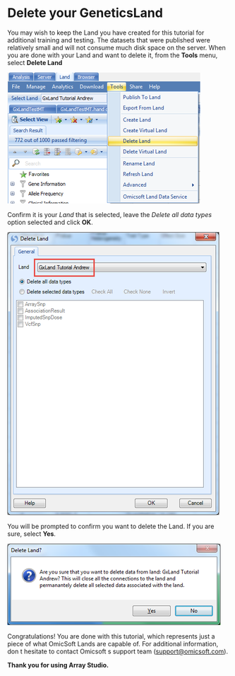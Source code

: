 # Delete your GeneticsLand

You may wish to keep the Land you have created for this tutorial for additional training and testing. The datasets that were published were relatively small and will not consume much disk space on the server. When you are done with your Land and want to delete it, from the **Tools** menu, select **Delete Land**

![image99_png](images/image99.png)

Confirm it is your *Land* that is selected, leave the *Delete all data types* option selected and click **OK**.

![image100_png](images/image100.png)

You will be prompted to confirm you want to delete the Land. If you are sure, select **Yes**.

![image101_png](images/image101.png)

Congratulations! You are done with this tutorial, which represents just a piece of what OmicSoft Lands are capable of.
For additional information, don t hesitate to contact Omicsoft s support team (support@omicsoft.com).

**Thank you for using Array Studio.**
